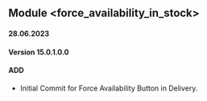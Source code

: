 ## Module <force_availability_in_stock>
#### 28.06.2023
#### Version 15.0.1.0.0
#### ADD

- Initial Commit for Force Availability Button in Delivery.
